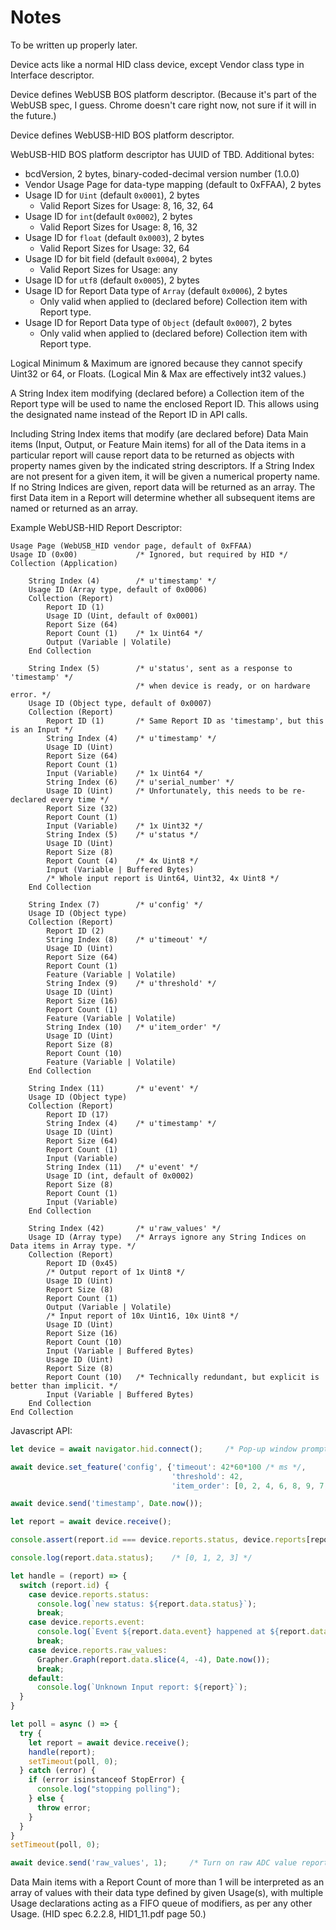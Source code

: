 Notes
=====

To be written up properly later.

Device acts like a normal HID class device, except Vendor class type in Interface descriptor.

Device defines WebUSB BOS platform descriptor.
 (Because it's part of the WebUSB spec, I guess.
 Chrome doesn't care right now, not sure if it will in the future.)

Device defines WebUSB-HID BOS platform descriptor.

WebUSB-HID BOS platform descriptor has UUID of TBD. Additional bytes:
* bcdVersion, 2 bytes, binary-coded-decimal version number (1.0.0)
* Vendor Usage Page for data-type mapping (default to 0xFFAA), 2 bytes
* Usage ID for `Uint` (default `0x0001`), 2 bytes
    * Valid Report Sizes for Usage: 8, 16, 32, 64
* Usage ID for `int`(default `0x0002`), 2 bytes
    * Valid Report Sizes for Usage: 8, 16, 32
* Usage ID for `float` (default `0x0003`), 2 bytes
    * Valid Report Sizes for Usage: 32, 64
* Usage ID for bit field (default `0x0004`), 2 bytes
    * Valid Report Sizes for Usage: any
* Usage ID for `utf8` (default `0x0005`), 2 bytes
* Usage ID for Report Data type of `Array` (default `0x0006`), 2 bytes
    * Only valid when applied to (declared before) Collection item with Report type.
* Usage ID for Report Data type of `Object` (default `0x0007`), 2 bytes
    * Only valid when applied to (declared before) Collection item with Report type.

Logical Minimum & Maximum are ignored because they cannot specify
 Uint32 or 64, or Floats. (Logical Min & Max are effectively int32 values.)

A String Index item modifying (declared before) a Collection item of the
 Report type will be used to name the enclosed Report ID. This allows
 using the designated name instead of the Report ID in API calls.

Including String Index items that modify (are declared before) Data Main items
 (Input, Output, or Feature Main items) for all of the Data items in a
 particular report will cause report data to be returned as objects with
 property names given by the indicated string descriptors. If a String Index
 are not present for a given item, it will be given a numerical property
 name. If no String Indices are given, report data will be returned as an
 array. The first Data item in a Report will determine whether all subsequent
 items are named or returned as an array.

Example WebUSB-HID Report Descriptor:
```
Usage Page (WebUSB_HID vendor page, default of 0xFFAA)
Usage ID (0x00)             /* Ignored, but required by HID */
Collection (Application)

    String Index (4)        /* u'timestamp' */
    Usage ID (Array type, default of 0x0006)
    Collection (Report)
        Report ID (1)
        Usage ID (Uint, default of 0x0001)
        Report Size (64)
        Report Count (1)    /* 1x Uint64 */
        Output (Variable | Volatile)
    End Collection

    String Index (5)        /* u'status', sent as a response to 'timestamp' */
                            /* when device is ready, or on hardware error. */
    Usage ID (Object type, default of 0x0007)
    Collection (Report)
        Report ID (1)       /* Same Report ID as 'timestamp', but this is an Input */
        String Index (4)    /* u'timestamp' */
        Usage ID (Uint)
        Report Size (64)
        Report Count (1)
        Input (Variable)    /* 1x Uint64 */
        String Index (6)    /* u'serial_number' */
        Usage ID (Uint)     /* Unfortunately, this needs to be re-declared every time */
        Report Size (32)
        Report Count (1)
        Input (Variable)    /* 1x Uint32 */
        String Index (5)    /* u'status */
        Usage ID (Uint)
        Report Size (8)
        Report Count (4)    /* 4x Uint8 */
        Input (Variable | Buffered Bytes)
        /* Whole input report is Uint64, Uint32, 4x Uint8 */
    End Collection

    String Index (7)        /* u'config' */
    Usage ID (Object type)
    Collection (Report)
        Report ID (2)
        String Index (8)    /* u'timeout' */
        Usage ID (Uint)
        Report Size (64)
        Report Count (1)
        Feature (Variable | Volatile)
        String Index (9)    /* u'threshold' */
        Usage ID (Uint)
        Report Size (16)
        Report Count (1)
        Feature (Variable | Volatile)
        String Index (10)   /* u'item_order' */
        Usage ID (Uint)
        Report Size (8)
        Report Count (10)
        Feature (Variable | Volatile)
    End Collection

    String Index (11)       /* u'event' */
    Usage ID (Object type)
    Collection (Report)
        Report ID (17)
        String Index (4)    /* u'timestamp' */
        Usage ID (Uint)
        Report Size (64)
        Report Count (1)
        Input (Variable)
        String Index (11)   /* u'event' */
        Usage ID (int, default of 0x0002)
        Report Size (8)
        Report Count (1)
        Input (Variable)
    End Collection

    String Index (42)       /* u'raw_values' */
    Usage ID (Array type)   /* Arrays ignore any String Indices on Data items in Array type. */
    Collection (Report)
        Report ID (0x45)
        /* Output report of 1x Uint8 */
        Usage ID (Uint)
        Report Size (8)
        Report Count (1)
        Output (Variable | Volatile)
        /* Input report of 10x Uint16, 10x Uint8 */
        Usage ID (Uint)
        Report Size (16)
        Report Count (10)
        Input (Variable | Buffered Bytes)
        Usage ID (Uint)
        Report Size (8)
        Report Count (10)   /* Technically redundant, but explicit is better than implicit. */
        Input (Variable | Buffered Bytes)
    End Collection
End Collection
```
Javascript API:
```javascript
let device = await navigator.hid.connect();     /* Pop-up window prompts user to select device */

await device.set_feature('config', {'timeout': 42*60*100 /* ms */,
                                    'threshold': 42,
                                    'item_order': [0, 2, 4, 6, 8, 9, 7, 5, 3, 1]});

await device.send('timestamp', Date.now());

let report = await device.receive();

console.assert(report.id === device.reports.status, device.reports[report.id]);

console.log(report.data.status);    /* [0, 1, 2, 3] */

let handle = (report) => {
  switch (report.id) {
    case device.reports.status:
      console.log(`new status: ${report.data.status}`);
      break;
    case device.reports.event:
      console.log(`Event ${report.data.event} happened at ${report.data.timestamp}`);
      break;
    case device.reports.raw_values:
      Grapher.Graph(report.data.slice(4, -4), Date.now());
      break;
    default:
      console.log(`Unknown Input report: ${report}`);
  }
}

let poll = async () => {
  try {
    let report = await device.receive();
    handle(report);
    setTimeout(poll, 0);
  } catch (error) {
    if (error isinstanceof StopError) {
      console.log("stopping polling");
    } else {
      throw error;
    }
  }
}
setTimeout(poll, 0);

await device.send('raw_values', 1);     /* Turn on raw ADC value reporting. */
```


Data Main items with a Report Count of more than 1 will be interpreted as an
 array of values with their data type defined by given Usage(s), with multiple
 Usage declarations acting as a FIFO queue of modifiers, as per any other
 Usage. (HID spec 6.2.2.8, HID1_11.pdf page 50.)
